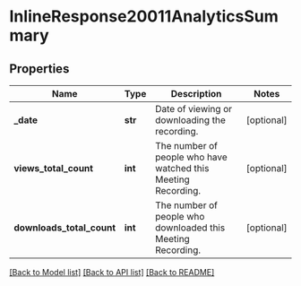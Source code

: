 # InlineResponse20011AnalyticsSummary

## Properties
Name | Type | Description | Notes
------------ | ------------- | ------------- | -------------
**_date** | **str** | Date of viewing or downloading the recording. | [optional] 
**views_total_count** | **int** | The number of people who have watched this Meeting Recording. | [optional] 
**downloads_total_count** | **int** | The number of people who downloaded this Meeting Recording. | [optional] 

[[Back to Model list]](../README.md#documentation-for-models) [[Back to API list]](../README.md#documentation-for-api-endpoints) [[Back to README]](../README.md)

